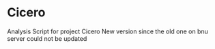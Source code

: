 # Cicero
Analysis Script for project Cicero
New version since the old one on bnu server could not be updated
